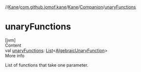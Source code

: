 //[Kane](../../../index.md)/[com.github.jomof.kane](../../index.md)/[Kane](../index.md)/[Companion](index.md)/[unaryFunctions](unary-functions.md)



# unaryFunctions  
[jvm]  
Content  
val [unaryFunctions](unary-functions.md): [List](https://kotlinlang.org/api/latest/jvm/stdlib/kotlin.collections/-list/index.html)<[AlgebraicUnaryFunction](../../../com.github.jomof.kane.impl.functions/-algebraic-unary-function/index.md)>  
More info  


List of functions that take one parameter.

  



